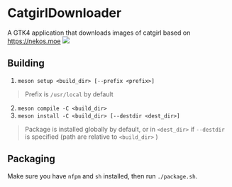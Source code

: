 # CatgirlDownloader
A GTK4 application that downloads images of catgirl based on https://nekos.moe
![](http://nyarchlinux.moe/assets/img/catgirldownloader-screenshots.png)

## Building
1. `meson setup <build_dir> [--prefix <prefix>]`
> Prefix is `/usr/local` by default
2. `meson compile -C <build_dir>`
3. `meson install -C <build_dir> [--destdir <dest_dir>]`
> Package is installed globally by default, or in `<dest_dir>` if `--destdir` is specified (path are relative to `<build_dir>` )

## Packaging
Make sure you have `nfpm` and `sh` installed, then run `./package.sh`.